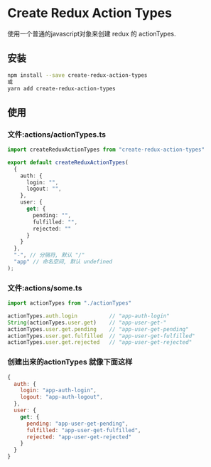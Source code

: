 # Create Redux Action Types

使用一个普通的javascript对象来创建 redux 的 actionTypes.


## 安装

```bash
npm install --save create-redux-action-types
或
yarn add create-redux-action-types
```

## 使用

### 文件:actions/actionTypes.ts
```ts
import createReduxActionTypes from "create-redux-action-types"

export default createReduxActionTypes(
  {
    auth: {
      login: "",
      logout: "",
    },
    user: {
      get: {
        pending: "",
        fulfilled: "",
        rejected: ""
      }
    }
  },
  "-", // 分隔符, 默认 "/"
  "app" // 命名空间, 默认 undefined
);


```

### 文件:actions/some.ts
```ts
import actionTypes from "./actionTypes"

actionTypes.auth.login          // "app-auth-login"
String(actionTypes.user.get)    // "app-user-get-"
actionTypes.user.get.pending    // "app-user-get-pending"
actionTypes.user.get.fulfilled  // "app-user-get-fulfilled"
actionTypes.user.get.rejected   // "app-user-get-rejected"
```

### 创建出来的actionTypes 就像下面这样
```js
{
  auth: {
    login: "app-auth-login",
    logout: "app-auth-logout",
  },
  user: {
    get: {
      pending: "app-user-get-pending",
      fulfilled: "app-user-get-fulfilled",
      rejected: "app-user-get-rejected"
    }
  }
}
```